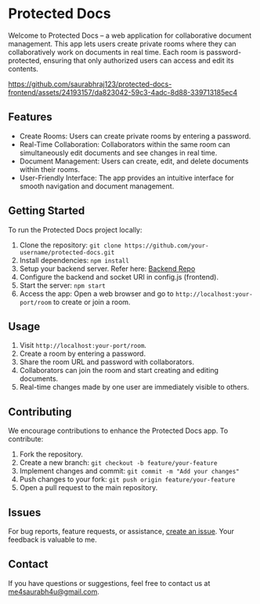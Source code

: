 # Protected Docs

Welcome to Protected Docs – a web application for collaborative document management. This app lets users create private rooms where they can collaboratively work on documents in real time. Each room is password-protected, ensuring that only authorized users can access and edit its contents.

https://github.com/saurabhraj123/protected-docs-frontend/assets/24193157/da823042-59c3-4adc-8d88-339713185ec4



## Features

- Create Rooms: Users can create private rooms by entering a password.
- Real-Time Collaboration: Collaborators within the same room can simultaneously edit documents and see changes in real time.
- Document Management: Users can create, edit, and delete documents within their rooms.
- User-Friendly Interface: The app provides an intuitive interface for smooth navigation and document management.

## Getting Started

To run the Protected Docs project locally:

1. Clone the repository: `git clone https://github.com/your-username/protected-docs.git`
2. Install dependencies: `npm install`
4. Setup your backend server. Refer here: [Backend Repo](https://github.com/saurabhraj123/protected-docs-backend)
3. Configure the backend and socket URI in config.js (frontend).
5. Start the server: `npm start`
6. Access the app: Open a web browser and go to `http://localhost:your-port/room` to create or join a room.

## Usage

1. Visit `http://localhost:your-port/room`.
2. Create a room by entering a password.
3. Share the room URL and password with collaborators.
4. Collaborators can join the room and start creating and editing documents.
5. Real-time changes made by one user are immediately visible to others.

## Contributing

We encourage contributions to enhance the Protected Docs app. To contribute:

1. Fork the repository.
2. Create a new branch: `git checkout -b feature/your-feature`
3. Implement changes and commit: `git commit -m "Add your changes"`
4. Push changes to your fork: `git push origin feature/your-feature`
5. Open a pull request to the main repository.

## Issues

For bug reports, feature requests, or assistance, [create an issue](https://github.com/your-username/protected-docs/issues). Your feedback is valuable to me.

## Contact

If you have questions or suggestions, feel free to contact us at me4saurabh4u@gmail.com.
